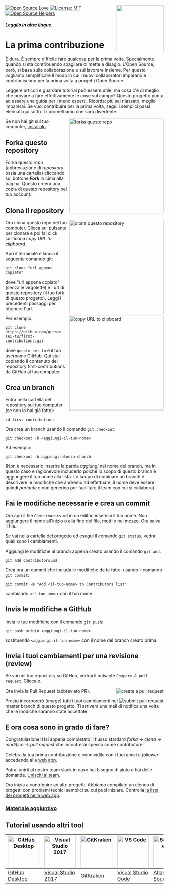 [![Open Source Love](https://firstcontributions.github.io/open-source-badges/badges/open-source-v1/open-source.svg)](https://github.com/firstcontributions/open-source-badges)
[<img align="right" width="150" src="https://firstcontributions.github.io/assets/Readme/join-slack-team.png">](https://join.slack.com/t/firstcontributors/shared_invite/zt-hfcq788y-QaXzXT5clBBWukXQyBhH4w)
[![License: MIT](https://img.shields.io/badge/License-MIT-green.svg)](https://opensource.org/licenses/MIT)
[![Open Source Helpers](https://www.codetriage.com/roshanjossey/first-contributions/badges/users.svg)](https://www.codetriage.com/roshanjossey/first-contributions)  
#### _Leggilo in [altre lingue](../translations/Translations.md)._  
  
# 


# La prima contribuzione

È dura. È sempre difficile fare qualcosa per la prima volta. Specialmente quando si sta contribuendo sbagliare ci mette a disagio. L'Open Source, però, si basa sulla collaborazione e sul lavorare insieme. Per questo vogliamo semplificare il modo in cui i nuovi collaboratori imparano e contribuiscono per la prima volta a progetti Open Source.

Leggere articoli e guardare tutorial può essere utile, ma cosa c'è di meglio che provare a fare effettivamente le cose sul campo? Questo progetto punta ad essere una guida per i meno esperti. Ricorda: più sei rilassato, meglio imparerai. Se vuoi contribuire per la prima volta, segui i semplici passi elencati qui sotto. Ti promettiamo che sarà divertente.

<img align="right" width="300" src="https://firstcontributions.github.io/assets/Readme/fork.png" alt="forka questo repo" />

Se non hai git sul tuo computer, [installalo](https://help.github.com/articles/set-up-git/).

## Forka questo repository

Forka questo _repo_ (abbreviazione di _repository_, ossia una cartella) cliccando sul bottone **_Fork_** in cima alla pagina.
Questo creerà una copia di questo repository nel tuo account.

## Clona il repository

<img align="right" width="300" src="https://firstcontributions.github.io/assets/Readme/clone.png" alt="clona questo repository" />

Ora clona questo repo nel tuo computer. Clicca sul pulsante per clonare e poi fai click sull'icona _copy URL to clipboard_.

Apri il terminale e lancia il seguente comando git:

```
git clone "url appena copiato"
```
dove "url appena copiato" (senza le virgolette) è l'url di questo repository (il tuo fork di questo progetto). Leggi i precedenti passaggi per ottenere l'url.

<img align="right" width="300" src="https://firstcontributions.github.io/assets/Readme/copy-to-clipboard.png" alt="copy URL to clipboard" />

Per esempio:
```
git clone https://github.com/questo-sei-tu/first-contributions.git
```
dove `questo-sei-tu` è il tuo username GitHub. Qui stai copiando il contenuto del repository first-contributions da GitHub al tuo computer.

## Crea un branch

Entra nella cartella del repository sul tuo computer (se non lo hai già fatto):

```
cd first-contributions
```

Ora crea un branch usando il comando `git checkout`:

```
git checkout -b <aggiungi-il-tuo-nome>
```

Ad esempio:

```
git checkout -b aggiungi-alonzo-church
```

(Non è necessario inserire la parola _aggiungi_ nel nome del branch, ma in questo caso è ragionevole includerlo poiché lo scopo di questo branch è aggiungere il tuo nome alla lista. 
Lo scopo di nominare un branch è descrivere le modifiche che andremo ad effettuare, il nome deve essere quindi _parlante_ e non generico per facilitare il team con cui si collabora).

## Fai le modifiche necessarie e crea un commit

Ora apri il file `Contributors.md` in un editor, inserisci il tuo nome. Non aggiungere il nome all'inizio o alla fine del file, mettilo nel mezzo. Ora salva il file.

Se vai nella cartella del progetto ed esegui il comando `git status`, vedrai quali sono i cambiamenti.

Aggiungi le modifiche al branch appena creato usando il comando `git add`:

```
git add Contributors.md
```

Crea ora un commit che includa le modifiche da te fatte, usando il comando `git commit`:

```
git commit -m "Add <il-tuo-nome> to Contributors list"
```

cambiando `<il-tuo-nome>` con il tuo nome.

## Invia le modifiche a GitHub

Invia le tue modifiche con il comando `git push`:

```
git push origin <aggiungi-il-tuo-nome>
```

sostituendo `<aggiungi-il-tuo-nome>` con il nome del branch creato prima.

## Invia i tuoi cambiamenti per una revisione (review)

Se vai nel tuo repository su GitHub, vedrai il pulsante `Compare & pull request`.  Cliccalo.

<img style="float: right;" src="https://firstcontributions.github.io/assets/Readme/compare-and-pull.png" alt="create a pull request" />

Ora invia la Pull Request (abbreviato PR).

<img style="float: right;" src="https://firstcontributions.github.io/assets/Readme/submit-pull-request.png" alt="submit pull request" />

Presto incorporerò (*merge*) tutti i tuoi cambiamenti nel master branch di questo progetto. Ti arriverà una mail di notifica una volta che le modiche saranno state accettate.

## E ora cosa sono in grado di fare?

Congratulazione! Hai appena completato il flusso stardard _forka -> clona -> modifica -> pull request_ che incontrerai spesso come contributore!

Celebra la tua prima contribuzione e condividilo con i tuoi amici e _follower_ accedendo alla [web app](https://firstcontributions.github.io/#social-share).

Potrai unirti al nostro team slack in caso hai bisogno di aiuto o hai delle domande. [Unisciti al team](https://join.slack.com/t/firstcontributors/shared_invite/zt-iywfifau-_aMtdwTjBoMzQqzW8~YUUA).

Ora inizia a contribuire ad altri progetti. Abbiamo compilato un elenco di progetti con problemi tecnici semplici su cui puoi iniziare. Controlla [la lista dei progetti nella web app](https://firstcontributions.github.io/#project-list).

### [Materiale aggiuntivo](../additional-material/git_workflow_scenarios/additional-material.md)

## Tutorial usando altri tool

| <a href="../gui-tool-tutorials/github-desktop-tutorial.md"><img alt="GitHub Desktop" src="https://desktop.github.com/images/desktop-icon.svg" width="100"></a> | <a href="../gui-tool-tutorials/github-windows-vs2017-tutorial.md"><img alt="Visual Studio 2017" src="https://upload.wikimedia.org/wikipedia/commons/c/cd/Visual_Studio_2017_Logo.svg" width="100"></a> | <a href="../gui-tool-tutorials/gitkraken-tutorial.md"><img alt="GitKraken" src="./../assets/gk-icon.png" width="100"></a> | <a href="../gui-tool-tutorials/github-windows-vs-code-tutorial.md"><img alt="VS Code" src="https://upload.wikimedia.org/wikipedia/commons/2/2d/Visual_Studio_Code_1.18_icon.svg" width=100></a> | <a href="../gui-tool-tutorials/sourcetree-macos-tutorial.md"><img alt="Sourcetree App" src="https://wac-cdn.atlassian.com/dam/jcr:81b15cde-be2e-4f4a-8af7-9436f4a1b431/Sourcetree-icon-blue.svg" width=100></a> | <a href="../gui-tool-tutorials/github-windows-intellij-tutorial.md"><img alt="IntelliJ IDEA" src="https://upload.wikimedia.org/wikipedia/commons/d/d5/IntelliJ_IDEA_Logo.svg" width=100></a> |
| ----------------------------------------------------------------------------------------------------------------------------------------------------------- | --------------------------------------------------------------------------------------------------------------------------------------------------------------------------------------------------- | ------------------------------------------------------------------------------------------------------------------- | -------------------------------------------------------------------------------------------------------------------------------------------------------------------------------------------- | ------------------------------------------------------------------------------------------------------------------------------------------------------------------------------------------------------------ | ----------------------------------------------------------------------------------------------------------------------------------------------------------------------------------------- |
| [GitHub Desktop](../gui-tool-tutorials/github-desktop-tutorial.md)                                                                                             | [Visual Studio 2017](../gui-tool-tutorials/github-windows-vs2017-tutorial.md)                                                                                                                          | [GitKraken](../gui-tool-tutorials/gitkraken-tutorial.md)                                                               | [Visual Studio Code](../gui-tool-tutorials/github-windows-vs-code-tutorial.md)                                                                                                                  | [Atlassian Sourcetree](../gui-tool-tutorials/sourcetree-macos-tutorial.md)                                                                                                                                      | [IntelliJ IDEA](../gui-tool-tutorials/github-windows-intellij-tutorial.md)                                                                                                                   |
